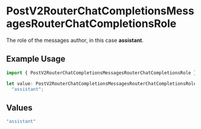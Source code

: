 # PostV2RouterChatCompletionsMessagesRouterChatCompletionsRole

The role of the messages author, in this case **assistant**.

## Example Usage

```typescript
import { PostV2RouterChatCompletionsMessagesRouterChatCompletionsRole } from "orq-poc-typescript/models/operations";

let value: PostV2RouterChatCompletionsMessagesRouterChatCompletionsRole =
  "assistant";
```

## Values

```typescript
"assistant"
```